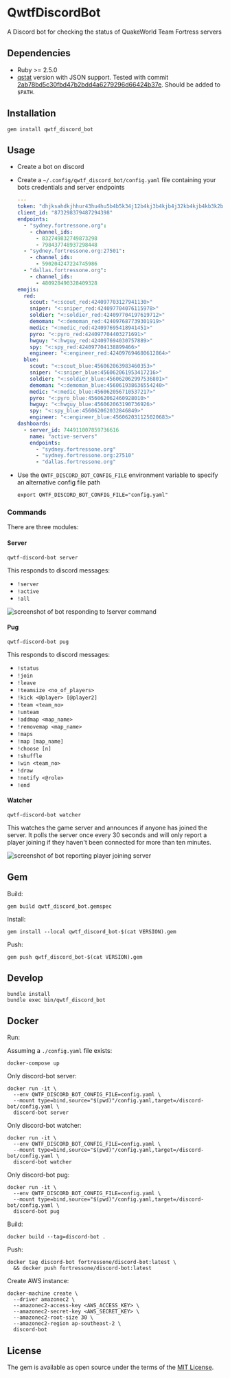 # QwtfDiscordBot

A Discord bot for checking the status of QuakeWorld Team Fortress servers


## Dependencies

  - Ruby >= 2.5.0
  - [qstat](https://github.com/multiplay/qstat) version with JSON support.  Tested with commit [2ab78bd5c30fbd47b2bdd4a6279296d66424b37e](https://github.com/multiplay/qstat/tree/2ab78bd5c30fbd47b2bdd4a6279296d66424b37e). Should be added to `$PATH`.


## Installation

    gem install qwtf_discord_bot


## Usage

- Create a bot on discord
- Create a `~/.config/qwtf_discord_bot/config.yaml` file containing your bots
  credentials and server endpoints

  ```yaml
  ---
  token: "dhjksahdkjhhur43hu4hu5b4b5k34j12b4kj3b4kjb4j32kb4kjb4kb3k2b"
  client_id: "873298379487294398"
  endpoints:
    - "sydney.fortressone.org":
      - channel_ids:
        - 832749832749873298
        - 798437748937298448
    - "sydney.fortressone.org:27501":
      - channel_ids:
        - 590204247224745986
    - "dallas.fortressone.org":
      - channel_ids:
        - 480928490328409328
  emojis:
    red:
      scout: "<:scout_red:424097703127941130>"
      sniper: "<:sniper_red:424097704076115978>"
      soldier: "<:soldier_red:424097704197619712>"
      demoman: "<:demoman_red:424097687739301919>"
      medic: "<:medic_red:424097695418941451>"
      pyro: "<:pyro_red:424097704403271691>"
      hwguy: "<:hwguy_red:424097694030757889>"
      spy: "<:spy_red:424097704138899466>"
      engineer: "<:engineer_red:424097694680612864>"
    blue:
      scout: "<:scout_blue:456062063983460353>"
      sniper: "<:sniper_blue:456062061953417216>"
      soldier: "<:soldier_blue:456062062997536801>"
      demoman: "<:demoman_blue:456061938636554240>"
      medic: "<:medic_blue:456062056710537217>"
      pyro: "<:pyro_blue:456062062460928010>"
      hwguy: "<:hwguy_blue:456062063190736926>"
      spy: "<:spy_blue:456062062032846849>"
      engineer: "<:engineer_blue:456062031125020683>"
  dashboards:
    - server_id: 744911007859736616
      name: "active-servers"
      endpoints:
        - "sydney.fortressone.org"
        - "sydney.fortressone.org:27510"
        - "dallas.fortressone.org"
  ```

- Use  the `QWTF_DISCORD_BOT_CONFIG_FILE` environment variable to specify an
  alternative config file path

      export QWTF_DISCORD_BOT_CONFIG_FILE="config.yaml"


### Commands

There are three modules:


#### Server

    qwtf-discord-bot server

This responds to discord messages:
  - `!server`
  - `!active`
  - `!all`

![screenshot of bot responding to !server command](server_screenshot.png)


#### Pug

    qwtf-discord-bot pug

This responds to discord messages:
  - `!status`
  - `!join`
  - `!leave`
  - `!teamsize <no_of_players>`
  - `!kick <@player> [@player2]`
  - `!team <team_no>`
  - `!unteam`
  - `!addmap <map_name>`
  - `!removemap <map_name>`
  - `!maps`
  - `!map [map_name]`
  - `!choose [n]`
  - `!shuffle`
  - `!win <team_no>`
  - `!draw`
  - `!notify <@role>`
  - `!end`


#### Watcher

    qwtf-discord-bot watcher

This watches the game server and announces if anyone has joined the server. It
polls the server once every 30 seconds and will only report a player joining if
they haven't been connected for more than ten minutes.

![screenshot of bot reporting player joining server](watcher_screenshot.png)


## Gem

Build:

    gem build qwtf_discord_bot.gemspec


Install:


    gem install --local qwtf_discord_bot-$(cat VERSION).gem


Push:

    gem push qwtf_discord_bot-$(cat VERSION).gem


## Develop

```
bundle install
bundle exec bin/qwtf_discord_bot
```


## Docker

Run:

Assuming a `./config.yaml` file exists:

    docker-compose up


Only discord-bot server:

    docker run -it \
      --env QWTF_DISCORD_BOT_CONFIG_FILE=config.yaml \
      --mount type=bind,source="$(pwd)"/config.yaml,target=/discord-bot/config.yaml \
      discord-bot server


Only discord-bot watcher:

    docker run -it \
      --env QWTF_DISCORD_BOT_CONFIG_FILE=config.yaml \
      --mount type=bind,source="$(pwd)"/config.yaml,target=/discord-bot/config.yaml \
      discord-bot watcher


Only discord-bot pug:

    docker run -it \
      --env QWTF_DISCORD_BOT_CONFIG_FILE=config.yaml \
      --mount type=bind,source="$(pwd)"/config.yaml,target=/discord-bot/config.yaml \
      discord-bot pug


Build:

    docker build --tag=discord-bot .


Push:

    docker tag discord-bot fortressone/discord-bot:latest \
      && docker push fortressone/discord-bot:latest


Create AWS instance:

```
docker-machine create \
  --driver amazonec2 \
  --amazonec2-access-key <AWS_ACCESS_KEY> \
  --amazonec2-secret-key <AWS_SECRET_KEY> \
  --amazonec2-root-size 30 \
  --amazonec2-region ap-southeast-2 \
  discord-bot
```


## License

The gem is available as open source under the terms of the [MIT License](https://opensource.org/licenses/MIT).
